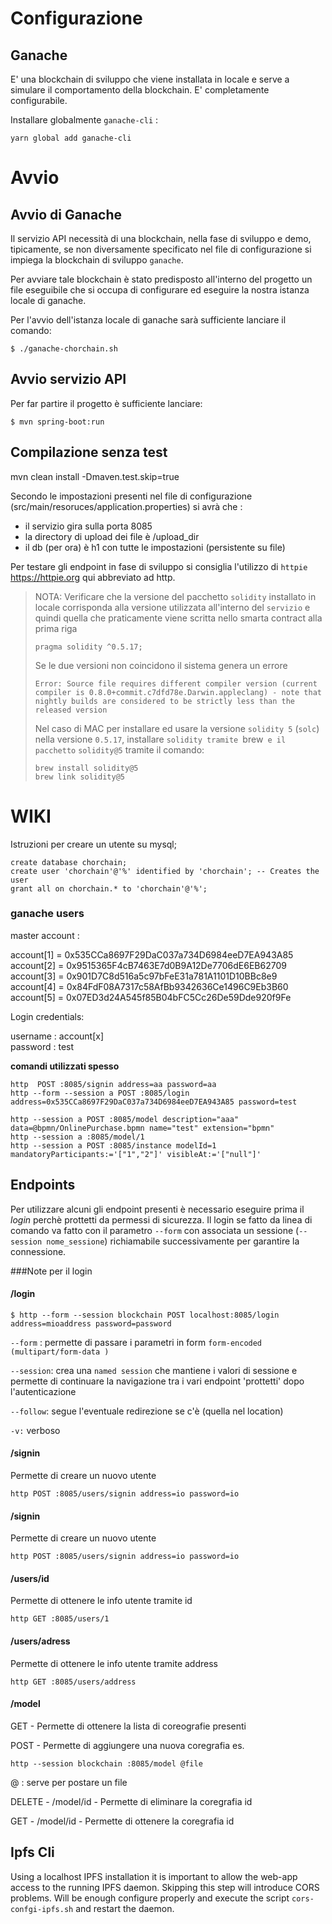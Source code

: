 # Configurazione
## Ganache
E' una blockchain di sviluppo che viene installata in locale e serve a simulare il comportamento della blockchain. E' completamente configurabile.
 
Installare globalmente ``ganache-cli`` :
```
yarn global add ganache-cli
```

 
# Avvio 
## Avvio di Ganache
Il servizio API necessità di una blockchain, nella fase di sviluppo e demo, tipicamente, se non diversamente specificato nel file di configurazione si impiega la blockchain di sviluppo ``ganache``.

Per avviare tale blockchain è stato predisposto all'interno del progetto un file eseguibile che si occupa di configurare ed eseguire la nostra istanza locale di ganache.

Per l'avvio dell'istanza locale di ganache sarà sufficiente lanciare il comando:

```
$ ./ganache-chorchain.sh
```

## Avvio servizio API
Per far partire il progetto è sufficiente lanciare:

```
$ mvn spring-boot:run
```
## Compilazione senza test
mvn clean install -Dmaven.test.skip=true

Secondo le impostazioni presenti nel file di configurazione (src/main/resoruces/application.properties) si avrà che :

 - il servizio gira sulla porta 8085
 - la directory di upload dei file è /upload_dir
 - il db (per ora) è h1 con tutte le impostazioni (persistente su file)
  



Per testare gli endpoint in fase di sviluppo si consiglia l'utilizzo di ``httpie`` https://httpie.org qui abbreviato ad http.

> NOTA: Verificare che la versione del pacchetto `solidity` installato in locale corrisponda alla versione utilizzata all'interno del `servizio` e quindi quella che praticamente viene scritta nello smarta contract alla prima riga
>
>```
>pragma solidity ^0.5.17;
>```
>
>Se le due versioni non coincidono il sistema genera un errore
>``` 
>Error: Source file requires different compiler version (current compiler is 0.8.0+commit.c7dfd78e.Darwin.appleclang) - note that nightly builds are considered to be strictly less than the released version
>```
>
>Nel caso di MAC per installare ed usare la versione `solidity 5` (`solc`) nella versione `0.5.17`, installare `solidity tramite `brew` e il pacchetto` `solidity@5` tramite il comando:
>```
>brew install solidity@5
>brew link solidity@5
>```

# WIKI

Istruzioni per creare un utente su mysql;

```
create database chorchain;
create user 'chorchain'@'%' identified by 'chorchain'; -- Creates the user
grant all on chorchain.* to 'chorchain'@'%'; 
```

### ganache users
master account : 

account[1] = 0x535CCa8697F29DaC037a734D6984eeD7EA943A85  
account[2] = 0x9515365F4cB7463E7d0B9A12De7706dE6EB62709  
account[3] = 0x901D7C8d516a5c97bFeE31a781A1101D10BBc8e9  
account[4] = 0x84FdF08A7317c58AfBb9342636Ce1496C9Eb3B60  
account[5] = 0x07ED3d24A545f85B04bFC5Cc26De59Dde920f9Fe  

Login credentials:

username : account[x]  
password : test    


**comandi utilizzati spesso**

```
http  POST :8085/signin address=aa password=aa
http --form --session a POST :8085/login address=0x535CCa8697F29DaC037a734D6984eeD7EA943A85 password=test

http --session a POST :8085/model description="aaa" data=@bpmn/OnlinePurchase.bpmn name="test" extension="bpmn"
http --session a :8085/model/1
http --session a POST :8085/instance modelId=1 mandatoryParticipants:='["1","2"]' visibleAt:='["null"]'
```



## Endpoints

Per utilizzare alcuni gli endpoint presenti è necessario eseguire prima il *login* perchè prottetti da permessi di sicurezza. Il login se fatto da linea di comando va fatto con il parametro `--form` con associata un sessione (`--session nome_sessione`) richiamabile successivamente per garantire la connessione.



 ###Note per il login
  
 #### /login
  
 `$ http --form --session blockchain POST localhost:8085/login address=mioaddress password=password
 `
 
 `--form` : permette di passare i parametri in form `form-encoded  (multipart/form-data )`
 
 `--session`: crea una ``named session`` che mantiene i valori di sessione e permette di continuare la navigazione tra i vari endpoint 'prottetti' dopo l'autenticazione
 
 `--follow`: segue l'eventuale redirezione se c'è (quella nel location)
 
 `-v:` verboso
 
 #### /signin

Permette di creare un nuovo utente 
 
 
`http POST :8085/users/signin address=io password=io`
 
  #### /signin
 
 Permette di creare un nuovo utente 
  
  
 `http POST :8085/users/signin address=io password=io`
 
#### /users/id

Permette di ottenere le info utente tramite id 
 
`http GET :8085/users/1 `
 
#### /users/adress
 
Permette di ottenere le info utente tramite address 
  
`http GET :8085/users/address `
 
 
 
#### /model
 
 GET  - Permette di ottenere la lista di coreografie presenti 

 POST - Permette di aggiungere una nuova coregrafia 
   es. 
   ```
   http --session blockchain :8085/model @file
   ```
 @ : serve per postare un file  
 
 
 DELETE - /model/id -  Permette di eliminare la coregrafia id 
 
 GET - /model/id -  Permette di ottenere la coregrafia id 
 
 
 
 
 
 
## Ipfs Cli 
Using a localhost IPFS installation it is important to allow the web-app access to the running IPFS daemon.
Skipping this step will introduce CORS problems.
Will be enough configure properly and execute the script ``cors-confgi-ipfs.sh`` and restart the daemon.


 
